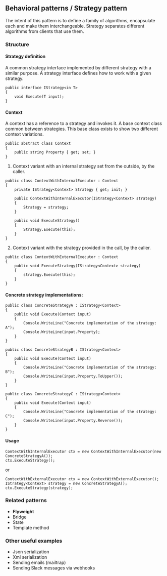 ## Behavioral patterns / Strategy pattern

The intent of this pattern is to define a family of algorithms, encapsulate each and make them interchangeable. Strategy separates different algorithms from clients that use them.

### Structure
#### Strategy definition
A common strategy interface implemented by different strategy with a similar purpose. A strategy interface defines how to work with a given strategy.
```
public interface IStrategy<in T>
{
    void Execute(T input);
}
```
#### Context
A context has a reference to a strategy and invokes it. A base context class common between strategies. This base class exists to show two different context variations.
```
public abstract class Context
{
    public string Property { get; set; }
}
```
1. Context variant with an internal strategy set from the outside, by the caller.
```
public class ContextWithInternalExecutor : Context
{
    private IStrategy<Context> Strategy { get; init; }
    
    public ContextWithInternalExecutor(IStrategy<Context> strategy)
    {
        Strategy = strategy;
    }
    
    public void ExecuteStrategy()
    {
        Strategy.Execute(this);
    }
}
```
2. Context variant with the strategy provided in the call, by the caller.
```
public class ContextWithExternalExecutor : Context
{
    public void ExecuteStrategy(IStrategy<Context> strategy)
    {
        strategy.Execute(this);
    }
}
```
#### Concrete strategy implementations:
```
public class ConcreteStrategyA : IStrategy<Context>
{
    public void Execute(Context input)
    {
        Console.WriteLine("Concrete implementation of the strategy: A");
        Console.WriteLine(input.Property);
    }
}

public class ConcreteStrategyB : IStrategy<Context>
{
    public void Execute(Context input)
    {
        Console.WriteLine("Concrete implementation of the strategy: B");
        Console.WriteLine(input.Property.ToUpper());
    }
}

public class ConcreteStrategyC : IStrategy<Context>
{
    public void Execute(Context input)
    {
        Console.WriteLine("Concrete implementation of the strategy: C");
        Console.WriteLine(input.Property.Reverse());
    }
}
```
#### Usage
```
ContextWithInternalExecutor ctx = new ContextWithInternalExecutor(new ConcreteStrategyA());
ctx.ExecuteStrategy();
```
or
```
ContextWithExternalExecutor ctx = new ContextWithExternalExecutor();
IStrategy<Context> strategy = new ConcreteStrategyA();
ctx.ExecuteStrategy(strategy);
```

### Related patterns
- **Flyweight**
- Bridge
- State
- Template method

### Other useful examples
- Json serialization
- Xml serialization
- Sending emails (mailtrap)
- Sending Slack messages via webhooks